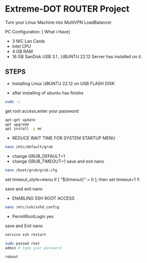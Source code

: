# Extreme-DOT ROUTER Project
Turn your Linux Machine into MultiVPN LoadBalancer

PC Configuration: [ What i Have]
- 3 NIC Lan Cards
- Intel CPU
- 4 GB RAM
- 16 GB SanDisk USB 3.1 , UBUNTU 22.12 Server has installed on it.

## STEPS
* Installing Linux UBUNTU 22.12 on USB FLASH DISK
- after installing of ubuntu has finishs

```sh
sudo -i
```
get root access,enter your password 

```sh
apt-get update 
apt upgrade
apt install -y mc
```
* REDUCE WAIT TIME FOR SYSTEM STARTUP MENU
```sh
nano /etc/default/grub
```
- change GRUB_DEFAULT=1
- change GRUB_TIMEOUT=1
save and exit nano
```sh
nano /boot/grub/grub.cfg
```

set timeout_style=menu
if [ "${timeout}" = 0 ]; then
  set timeout=1 
fi

save and exit nano

* ENABLING SSH ROOT ACCESS
```sh
nano /etc/ssh/sshd_config
```
- PermitRootLogin yes

save and Exit nano

```sh
service ssh restart

sudo passwd root
admin # type your password

reboot
```
